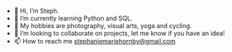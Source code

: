 - 👋 Hi, I’m Steph.
- 🌱 I’m currently learning Python and SQL.
- 👀 My hobbies are photography, visual arts, yoga and cycling.
- 💞️ I’m looking to collaborate on projects, let me know if you have an idea!
- 📫 How to reach me stephaniemariehornby@gmail.com

<!---
StephMarieH/StephMarieH is a ✨ special ✨ repository because its `README.md` (this file) appears on your GitHub profile.
You can click the Preview link to take a look at your changes.
--->
